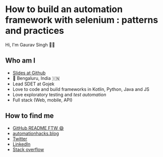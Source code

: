 # How to build an automation framework with selenium : patterns and practices

Hi, I'm Gaurav Singh 👋🏼

## Who am I

- [Slides at Github](https://bit.ly/2E6E3Ns)
- 🏡 Bengaluru, India 🇮🇳
- Lead SDET at Gojek
- Love️ to code and build frameworks in Kotlin, Python, Java and JS
- Love exploratory testing and _test automation_
- Full stack (Web, mobile, API)

## How to find me

- [GitHub README FTW 😄](https://github.com/automationhacks)
- [automationhacks.blog](https://automationhacks.blog/)
- [Twitter](https://twitter.com/automationhacks)
- [LinkedIn](https://www.linkedin.com/in/automationhacks/)
- [Stack overflow](https://stackoverflow.com/users/5336432/gaurav-singh)
